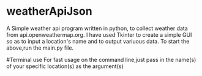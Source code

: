 # weatherApiJson
A Simple weather api program written in python, to collect weather data from api.openweathermap.org.
I have used Tkinter to create a simple GUI so as to input a location's name and to output variuous data.
To start the above,run the main.py file.

#Terminal use
For fast usage on the command line,just pass in the name(s) of your specific location(s) as the argument(s)
